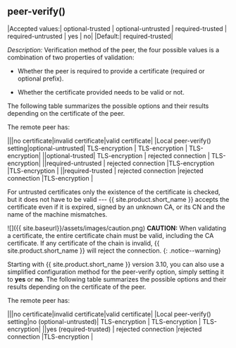 ## peer-verify()

|Accepted values:|   optional-trusted \| optional-untrusted \| required-trusted \| required-untrusted \| yes \| no|
|Default:|           required-trusted|

*Description:* Verification method of the peer, the four possible values
is a combination of two properties of validation:

- Whether the peer is required to provide a certificate (required or
    optional prefix).

- Whether the certificate provided needs to be valid or not.

The following table summarizes the possible options and their results
depending on the certificate of the peer.

The remote peer has:

|||no certificate|invalid certificate|valid certificate|
|Local peer-verify() setting|optional-untrusted|   TLS-encryption |       TLS-encryption  | TLS-encryption|
||optional-trusted|   TLS-encryption |       rejected connection  | TLS-encryption|
||required-untrusted |       rejected connection         |TLS-encryption |TLS-encryption   |
||required-trusted |       rejected connection         |rejected connection |TLS-encryption   |

For untrusted certificates only the existence of the certificate is
checked, but it does not have to be valid --- {{ site.product.short_name }} accepts the
certificate even if it is expired, signed by an unknown CA, or its CN
and the name of the machine mismatches.

![]({{ site.baseurl}}/assets/images/caution.png) **CAUTION:**
When validating a certificate, the entire certificate chain must be valid,
including the CA certificate. If any certificate of the chain is invalid,
{{ site.product.short_name }} will reject the connection.
{: .notice--warning}

Starting with {{ site.product.short_name }} version 3.10, you can also use a simplified
configuration method for the peer-verify option, simply setting it to
**yes** or **no**. The following table summarizes the possible options
and their results depending on the certificate of the peer.

The remote peer has:

|||no certificate|invalid certificate|valid certificate|
|Local peer-verify() setting|no (optional-untrusted)|   TLS-encryption |       TLS-encryption  | TLS-encryption|
||yes (required-trusted) |       rejected connection         |rejected connection |TLS-encryption   |
